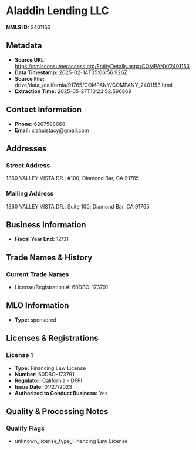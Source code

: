 # Aladdin Lending LLC

**NMLS ID:** 2401153

## Metadata
- **Source URL:** https://nmlsconsumeraccess.org/EntityDetails.aspx/COMPANY/2401153
- **Data Timestamp:** 2025-02-14T05:06:56.926Z
- **Source File:** drive/data_/california/91765/COMPANY/COMPANY_2401153.html
- **Extraction Time:** 2025-05-27T10:23:52.596869

## Contact Information
- **Phone:** 6267598668
- **Email:** xiahuistacy@gmail.com

## Addresses
### Street Address
1360 VALLEY VISTA DR.; #100; Diamond Bar, CA 91765

### Mailing Address
1360 VALLEY VISTA DR.; Suite 100; Diamond Bar, CA 91765

## Business Information
- **Fiscal Year End:** 12/31

## Trade Names & History
### Current Trade Names
- License/Registration #: 60DBO-173791

## MLO Information
- **Type:** sponsored

## Licenses & Registrations

### License 1
- **Type:** Financing Law License
- **Number:** 60DBO-173791
- **Regulator:** California - DFPI
- **Issue Date:** 01/27/2023
- **Authorized to Conduct Business:** Yes

## Quality & Processing Notes
### Quality Flags
- unknown_license_type_Financing Law License
